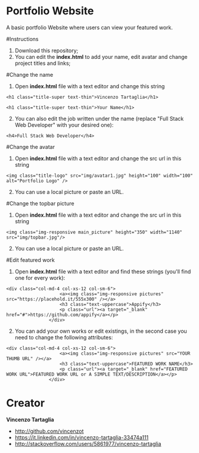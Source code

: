 # Portfolio Website
A basic portfolio Website where users can view your featured work.

#Instructions
1. Download this repository;
2. You can edit the **index.html** to add your name, edit avatar and change project titles and links;

#Change the name
1. Open **index.html** file with a text editor and change this string
```
<h1 class="title-super text-thin">Vincenzo Tartaglia</h1>
```
```
<h1 class="title-super text-thin">Your Name</h1>
```
2. You can also edit the job written under the name (replace "Full Stack Web Developer" with your desired one):
```
<h4>Full Stack Web Developer</h4>
```
#Change the avatar
1. Open **index.html** file with a text editor and change the src url in this string
```
<img class="title-logo" src="img/avatar1.jpg" height="100" width="100" alt="Portfolio Logo" />
```
2. You can use a local picture or paste an URL.

#Change the topbar picture
1. Open **index.html** file with a text editor and change the src url in this string
```
<img class="img-responsive main_picture" height="350" width="1140" src="img/topbar.jpg"/>
```
2. You can use a local picture or paste an URL.

#Edit featured work
1. Open **index.html** file with a text editor and find these strings (you'll find one for every work):
```
<div class="col-md-4 col-xs-12 col-sm-6">
					<a><img class="img-responsive pictures" src="https://placehold.it/555x300" /></a>
					<h3 class="text-uppercase">Appify</h3>
					<p class="url"><a target="_blank" href="#">https://github.com/appify</a></p>
				</div>
```
2. You can add your own works or edit existings, in the second case you need to change the following attributes:
```
<div class="col-md-4 col-xs-12 col-sm-6">
					<a><img class="img-responsive pictures" src="YOUR THUMB URL" /></a>
					<h3 class="text-uppercase">FEATURED WORK NAME</h3>
					<p class="url"><a target="_blank" href="FEATURED WORK URL">FEATURED WORK URL or A SIMPLE TEXT/DESCRIPTION</a></p>
				</div>
```
# Creator

**Vincenzo Tartaglia**

  - http://github.com/vincenzot
  - https://it.linkedin.com/in/vincenzo-tartaglia-33474a111
  - http://stackoverflow.com/users/5861977/vincenzo-tartaglia

